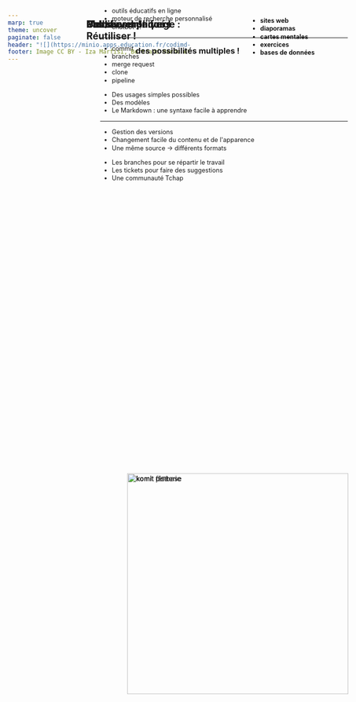 ```yaml
---
marp: true
theme: uncover
paginate: false
header: "![](https://minio.apps.education.fr/codimd-prod/uploads/upload_2605e960a11e80bfff813ebf6db8910a.png)"
footer: Image CC BY - Iza Marfisi, Bertrand Marne et Alexandra Freitas-Alves
---
```


<style scoped>
h2 {position:absolute; top:60px; left:200px; width:100%; text-align:left;}
h3 {position:absolute; top:120px; left:300px; width:100%; text-align:left;}
p {top:36%; left:32%}
div:nth-of-type(1){position:absolute; left:45px; top:250px; width:365px}
ul li {margin-bottom:0.1em}
div:nth-of-type(2) {position:absolute; right:50px; top:260px; width:350px}
</style>

## Publier sur la forge :
### des possibilités multiples !

<div>

- sites web
- diaporamas
- cartes mentales
- exercices
- bases de données

</div>

![komit potterie](https://forge.aeif.fr/lium/masquotte-castor-forge/-/raw/main/potterie_komit.svg)

<div>

- outils éducatifs en ligne
- moteur de recherche personnalisé
- chatbot …


</div>

---
<style scoped>
section {background-image: linear-gradient(to right, #000, #fff)}
div:nth-of-type(1){position:absolute; color:#EEE; left:60px}
ul li {margin-bottom:0.1em}
div:nth-of-type(2) {position:absolute; color:#EEE; right:30px; color:black; top:30px; font-weight:600!important; width:426px}
h2 {width:400px; text-align:left}
header img {padding:0px 5px; background:white; margin-left:-5px}
header img {opacity:0.4}
</style>

<div>

## Un nouvel univers

- commit
- branches
- merge request
- clone
- pipeline

</div>

![komit de base](https://forge.aeif.fr/lium/masquotte-castor-forge/-/raw/main/komit_de_base.svg)

<div>

## Pas si compliqué !

- Des usages simples possibles
- Des modèles
- Le Markdown : une syntaxe facile à apprendre

</div>

---
<style scoped>
div:nth-of-type(1){position:absolute; left:40px; top:60px; width:370px}
ul li {margin-bottom:0.1em; font-size:0.9em}
div:nth-of-type(2) {position:absolute; right:30px; top:70px; width:400px}
h2 {width:400px; text-align:left; font-size:1.4em}
p {top:27%; left:31.5%}
</style>

<div>

## Modifier<br>Réutiliser !

- Gestion des versions
- Changement facile du contenu et de l'apparence
- Une même source &rarr; différents formats

</div>

![komit fête](https://forge.aeif.fr/lium/masquotte-castor-forge/-/raw/main/komit_fete.svg)

<div>

## Collaborer !

- Les branches pour se répartir le travail
- Les tickets pour faire des suggestions
- Une communauté Tchap

</div>

<style>
p {position:absolute; top:25%; left:29.5%;}
img {width:450px}
header{margin:auto; top:0; left:0; background-color:transparent; width:100%; text-align:left; padding-left:20px}
header img {width:300px;}
footer {text-shadow:none}
</style>